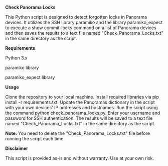**Check Panorama Locks**

This Python script is designed to detect forgotten locks in Panorama devices. It utilizes the SSH library paramiko and the library paramiko_expect to execute a show commit-locks command on a list of Panorama devices and then saves the results to a text file named "Check_Panorama_Locks.txt" in the same directory as the script.


**Requirements**

Python 3.x

paramiko library

paramiko_expect library


**Usage**

Clone the repository to your local machine.
Install required libraries via pip install -r requirements.txt.
Update the Panoramas dictionary in the script with your own devices' IP addresses and hostnames.
Run the script using the command python check_panorama_locks.py.
Enter your username and password for SSH authentication.
The results will be saved to a text file named "Check_Panorama_Locks.txt" in the same directory as the script.

**Note:** You need to delete the "Check_Panorama_Locks.txt" file before running the script each time.

**Disclaimer**

This script is provided as-is and without warranty. Use at your own risk.
